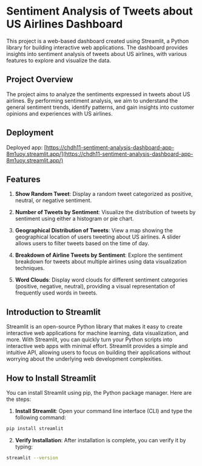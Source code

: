 # Sentiment Analysis of Tweets about US Airlines Dashboard

This project is a web-based dashboard created using Streamlit, a Python library for building interactive web applications. The dashboard provides insights into sentiment analysis of tweets about US airlines, with various features to explore and visualize the data.

## Project Overview

The project aims to analyze the sentiments expressed in tweets about US airlines. By performing sentiment analysis, we aim to understand the general sentiment trends, identify patterns, and gain insights into customer opinions and experiences with US airlines.

## Deployment

Deployed app: [https://chdh11-sentiment-analysis-dashboard-app-8m1uoy.streamlit.app/](https://chdh11-sentiment-analysis-dashboard-app-8m1uoy.streamlit.app/)

## Features

1. **Show Random Tweet**: Display a random tweet categorized as positive, neutral, or negative sentiment.

2. **Number of Tweets by Sentiment**: Visualize the distribution of tweets by sentiment using either a histogram or pie chart.

3. **Geographical Distribution of Tweets**: View a map showing the geographical location of users tweeting about US airlines. A slider allows users to filter tweets based on the time of day.

4. **Breakdown of Airline Tweets by Sentiment**: Explore the sentiment breakdown for tweets about multiple airlines using data visualization techniques.

5. **Word Clouds**: Display word clouds for different sentiment categories (positive, negative, neutral), providing a visual representation of frequently used words in tweets.

## Introduction to Streamlit

Streamlit is an open-source Python library that makes it easy to create interactive web applications for machine learning, data visualization, and more. With Streamlit, you can quickly turn your Python scripts into interactive web apps with minimal effort. Streamlit provides a simple and intuitive API, allowing users to focus on building their applications without worrying about the underlying web development complexities.

## How to Install Streamlit

You can install Streamlit using pip, the Python package manager. Here are the steps:

1. **Install Streamlit**: Open your command line interface (CLI) and type the following command:
````bash 
pip install streamlit
````
2. **Verify Installation**: After installation is complete, you can verify it by typing:
````bash
streamlit --version
````


